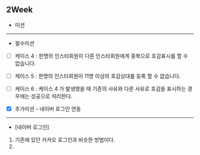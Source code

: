 ## 2Week

* 미션
---
-  필수미션 
- [ ] 케이스 4 : 한명의 인스타회원이 다른 인스타회원에게 중복으로 호감표시를 할 수 없습니다.

- [ ] 케이스 5 : 한명의 인스타회원이 11명 이상의 호감상대를 등록 할 수 없습니다.

- [ ] 케이스 6 : 케이스 4 가 발생했을 때 기존의 사유와 다른 사유로 호감을 표시하는 경우에는 성공으로 처리한다.


- [X] 추가미션 - 네이버 로그인 연동 
---
 - [네이버 로그인]
1. 기존에 있던 카카오 로그인과 비슷한 방법이다.
2. 

   

